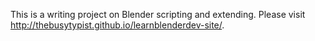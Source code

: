 This is a writing project on Blender scripting and extending.
Please visit http://thebusytypist.github.io/learnblenderdev-site/.